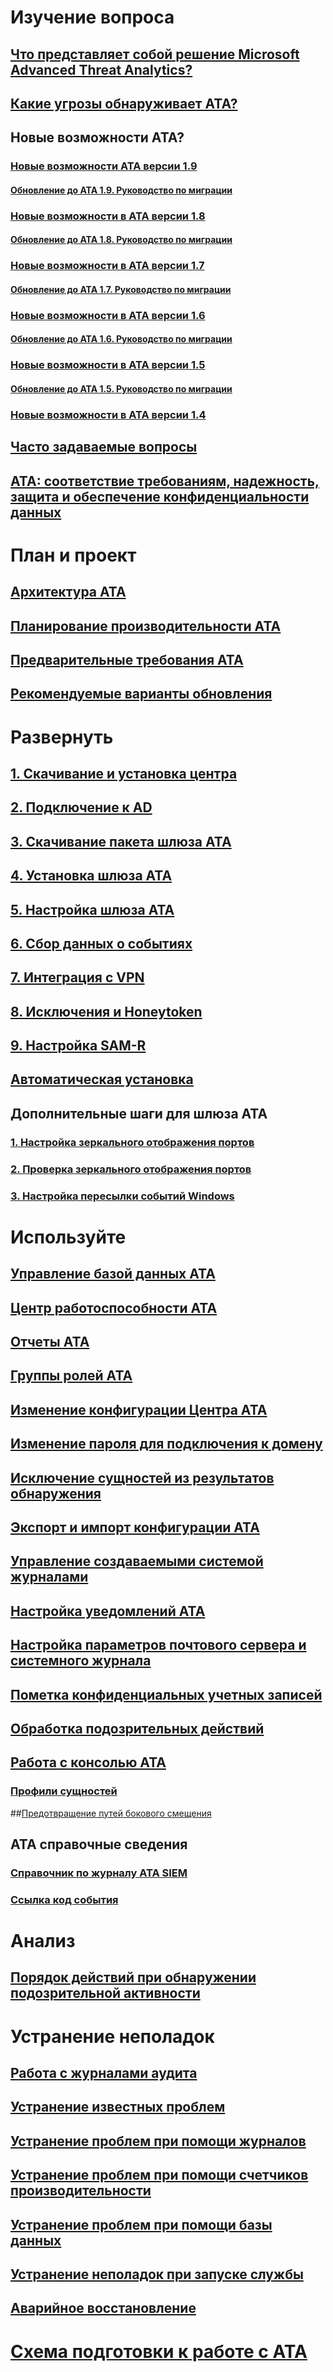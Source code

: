 # Изучение вопроса
## [Что представляет собой решение Microsoft Advanced Threat Analytics?](what-is-ata.md)
## [Какие угрозы обнаруживает ATA?](ata-threats.md)
## Новые возможности ATA?
### [Новые возможности ATA версии 1.9](whats-new-version-1.9.md)
#### [Обновление до ATA 1.9. Руководство по миграции](ata-update-1.9-migration-guide.md)
### [Новые возможности в ATA версии 1.8](whats-new-version-1.8.md)
#### [Обновление до ATA 1.8. Руководство по миграции](ata-update-1.8-migration-guide.md)
### [Новые возможности в ATA версии 1.7](whats-new-version-1.7.md)
#### [Обновление до ATA 1.7. Руководство по миграции](ata-update-1.7-migration-guide.md)
### [Новые возможности в ATA версии 1.6](whats-new-version-1.6.md)
#### [Обновление до ATA 1.6. Руководство по миграции](ata-update-1.6-migration-guide.md)
### [Новые возможности в ATA версии 1.5](whats-new-version-1.5.md)
#### [Обновление до ATA 1.5. Руководство по миграции](ata-update-1.5-migration-guide.md)
### [Новые возможности в ATA версии 1.4](whats-new-version-1.4.md)
## [Часто задаваемые вопросы](ata-technical-faq.md)
## [ATA: соответствие требованиям, надежность, защита и обеспечение конфиденциальности данных](ata-privacy-compliance.md)
# План и проект
## [Архитектура ATA](ata-architecture.md)
## [Планирование производительности ATA](ata-capacity-planning.md)
## [Предварительные требования ATA](ata-prerequisites.md)
## [Рекомендуемые варианты обновления](upgrade-path.md)
# Развернуть
## [1. Скачивание и установка центра](install-ata-step1.md)
## [2. Подключение к AD](install-ata-step2.md)
## [3. Скачивание пакета шлюза ATA](install-ata-step3.md)
## [4. Установка шлюза ATA](install-ata-step4.md)
## [5. Настройка шлюза ATA](install-ata-step5.md)
## [6. Сбор данных о событиях](install-ata-step6.md)
## [7. Интеграция с VPN](vpn-integration-install-step.md)
## [8. Исключения и Honeytoken](install-ata-step7.md)
## [9. Настройка SAM-R](install-ata-step9-samr.md)
## [Автоматическая установка](ata-silent-installation.md)
## Дополнительные шаги для шлюза ATA
### [1. Настройка зеркального отображения портов](configure-port-mirroring.md)
### [2. Проверка зеркального отображения портов](validate-port-mirroring.md)
### [3. Настройка пересылки событий Windows](configure-event-collection.md)
# Используйте
## [Управление базой данных ATA](ata-database-management.md)
## [Центр работоспособности ATA](ata-health-center.md)
## [Отчеты ATA](reports.md)
## [Группы ролей ATA](ata-role-groups.md)
## [Изменение конфигурации Центра ATA](modifying-ata-center-configuration.md)
## [Изменение пароля для подключения к домену](modifying-ata-config-dcpassword.md)
## [Исключение сущностей из результатов обнаружения](excluding-entities-from-detections.md)
## [Экспорт и импорт конфигурации ATA](ata-configuration-file.md)
## [Управление создаваемыми системой журналами](manage-telemetry-settings.md)
## [Настройка уведомлений ATA](setting-ata-alerts.md)
## [Настройка параметров почтового сервера и системного журнала](setting-syslog-email-server-settings.md)
## [Пометка конфиденциальных учетных записей](tag-sensitive-accounts.md)
## [Обработка подозрительных действий](working-with-suspicious-activities.md)
## [Работа с консолью ATA](working-with-ata-console.md)
### [Профили сущностей](entity-profiles.md)
##[Предотвращение путей бокового смещения](use-case-lateral-movement-path.md)
## ATA cправочные сведения
### [Справочник по журналу ATA SIEM](cef-format-sa.md)
### [Ссылка код события](event-id-reference.md)
# Анализ
## [Порядок действий при обнаружении подозрительной активности](suspicious-activity-guide.md)
# Устранение неполадок
## [Работа с журналами аудита](troubleshoot-audit.md)
## [Устранение известных проблем](troubleshooting-ata-known-errors.md)
## [Устранение проблем при помощи журналов](troubleshooting-ata-using-logs.md)
## [Устранение проблем при помощи счетчиков производительности](troubleshooting-ata-using-perf-counters.md)
## [Устранение проблем при помощи базы данных](troubleshooting-ata-using-ata-database.md)
## [Устранение неполадок при запуске службы](troubleshooting-service-startup.md)
## [Аварийное восстановление](disaster-recovery.md)
# [Схема подготовки к работе с ATA](ata-resources.md)